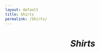 ```yaml
---
layout: default
title: Shirts
permalink: /Shirts/
---
```


<div style="text-align: center;">
	<h1 style="margin-top: 40px; margin-bottom: 40px"><i>Shirts</i></h1>
